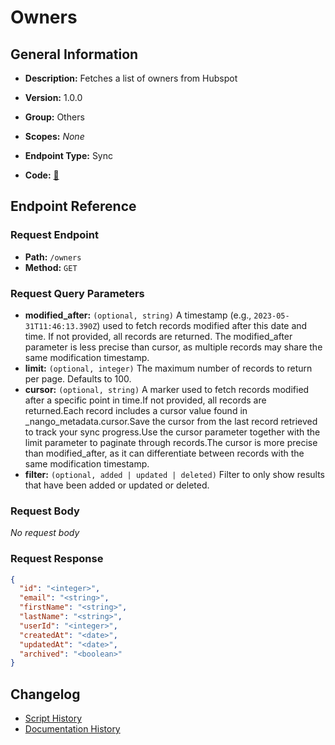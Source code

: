 # Owners

## General Information

- **Description:** Fetches a list of owners from Hubspot

- **Version:** 1.0.0
- **Group:** Others
- **Scopes:** _None_
- **Endpoint Type:** Sync
- **Code:** [🔗](https://github.com/NangoHQ/integration-templates/tree/main/integrations/hubspot/syncs/owners.ts)


## Endpoint Reference

### Request Endpoint

- **Path:** `/owners`
- **Method:** `GET`

### Request Query Parameters

- **modified_after:** `(optional, string)` A timestamp (e.g., `2023-05-31T11:46:13.390Z`) used to fetch records modified after this date and time. If not provided, all records are returned. The modified_after parameter is less precise than cursor, as multiple records may share the same modification timestamp.
- **limit:** `(optional, integer)` The maximum number of records to return per page. Defaults to 100.
- **cursor:** `(optional, string)` A marker used to fetch records modified after a specific point in time.If not provided, all records are returned.Each record includes a cursor value found in _nango_metadata.cursor.Save the cursor from the last record retrieved to track your sync progress.Use the cursor parameter together with the limit parameter to paginate through records.The cursor is more precise than modified_after, as it can differentiate between records with the same modification timestamp.
- **filter:** `(optional, added | updated | deleted)` Filter to only show results that have been added or updated or deleted.

### Request Body

_No request body_

### Request Response

```json
{
  "id": "<integer>",
  "email": "<string>",
  "firstName": "<string>",
  "lastName": "<string>",
  "userId": "<integer>",
  "createdAt": "<date>",
  "updatedAt": "<date>",
  "archived": "<boolean>"
}
```

## Changelog

- [Script History](https://github.com/NangoHQ/integration-templates/commits/main/integrations/hubspot/syncs/owners.ts)
- [Documentation History](https://github.com/NangoHQ/integration-templates/commits/main/integrations/hubspot/syncs/owners.md)

<!-- END  GENERATED CONTENT -->

